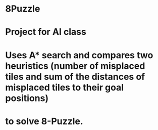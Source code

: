 # 8Puzzle
# 
# Project for AI class
# 
# Uses A* search and compares two heuristics (number of misplaced tiles and sum of the distances of misplaced tiles to their goal positions)
# to solve 8-Puzzle. 
